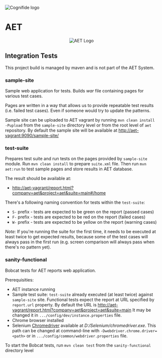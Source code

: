 ![Cognifide logo](http://cognifide.github.io/images/cognifide-logo.png)

# AET
<p align="center">
  <img src="https://github.com/Cognifide/aet/blob/master/misc/img/aet-logo-black.png?raw=true"
         alt="AET Logo"/>
</p>

## Integration Tests

This project build is managed by maven and is not part of the AET System.

### sample-site

Sample web application for tests. Builds *war* file containing pages for various test cases.

Pages are written in a way that allows us to provide repeatable test results
(i.e. failed test cases).
Even if someone would try to update the patterns.


Sample site can be uploaded to AET vagrant by running `mvn clean install -Pupload` from the 
`sample-site` directory level or from the root level of `aet` repository.
By default the sample site will be available at [http://aet-vagrant:9090/sample-site/](http://aet-vagrant:9090/sample-site/)

### test-suite

Prepares test suite and run tests on the pages provided by `sample-site` module.
Run `mvn clean install` to prepare `suite.xml` file.
Then run `mvn aet:run` to test sample pages and store results in AET database.

The result should be available at:

* [http://aet-vagrant/report.html?company=aet&project=aet&suite=main#/home](http://aet-vagrant/report.html?company=aet&project=aet&suite=main#/home)

There's a following naming convention for tests within the `test-suite`:
* `S-` prefix - tests are expected to be green on the report (passed cases)
* `F-` prefix - tests are expected to be red on the report (failed cases)
* `W-` prefix - tests are expected to be yellow on the report (warning cases)

*Note:* If you're running the suite for the first time, it needs to be executed at least twice to 
get expected results, because some of the test cases will always pass in the first run 
(e.g. screen comparison will always pass when there's no pattern yet).

### sanity-functional

Bobcat tests for AET reports web application.

Prerequisities:

* AET instance running
* Sample test suite: `test-suite` already executed (at least twice) against `sample-site` site.
Functional tests expect the report at URL specified by `report.url` property.
By default the URL is [http://aet-vagrant/report.html?company=aet&project=aet&suite=main](http://aet-vagrant/report.html?company=aet&project=aet&suite=main)
It may be changed it in `.../config/dev/instance.properties` file.
* Chrome browser installed
* Selenium [Chromedriver] available at *D:/Selenium/chromedriver.exe*.
This path can be changed at command-line with `-Dwebdriver.chrome.driver=<path>`
or in `.../config/common/webdriver.properties` file.

To start the Bobcat tests, run `mvn clean test` from the `sanity-functional` directory level

[Chromedriver]: https://sites.google.com/a/chromium.org/chromedriver/
